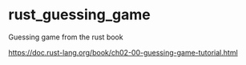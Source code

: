 # rust_guessing_game
Guessing game from the rust book

https://doc.rust-lang.org/book/ch02-00-guessing-game-tutorial.html
